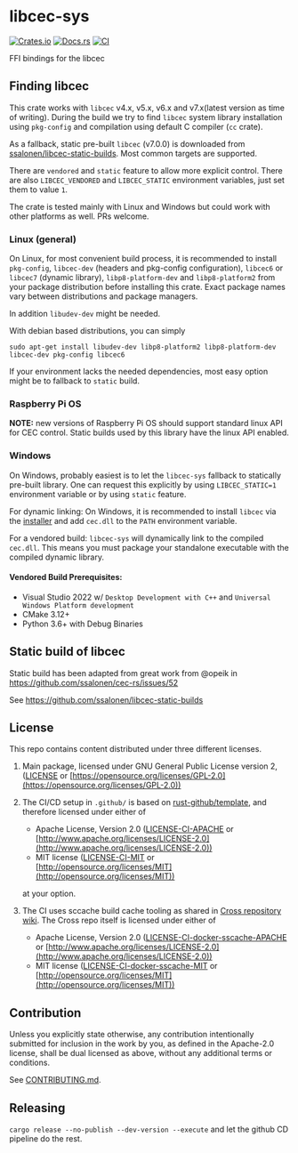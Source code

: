 # libcec-sys

[![Crates.io](https://img.shields.io/crates/v/libcec-sys.svg)](https://crates.io/crates/libcec-sys)
[![Docs.rs](https://docs.rs/libcec-sys/badge.svg)](https://docs.rs/libcec-sys)
[![CI](https://github.com/ssalonen/libcec-sys/workflows/Continuous%20Integration/badge.svg)](https://github.com/ssalonen/libcec-sys/actions)

FFI bindings for the libcec

## Finding libcec

This crate works with `libcec` v4.x, v5.x, v6.x and v7.x(latest version as time of writing). During the build we try to find `libcec` system library installation using `pkg-config` and compilation using default C compiler (`cc` crate). 

As a fallback, static pre-built `libcec` (v7.0.0) is downloaded from [ssalonen/libcec-static-builds](https://github.com/ssalonen/libcec-static-builds/releases/tag/libcec-v7.0.0-202504-1). Most common targets are supported.

There are `vendored` and `static` feature to allow more explicit control. There are also `LIBCEC_VENDORED` and `LIBCEC_STATIC` environment variables, just set them to value `1`.

The crate is tested mainly with Linux and Windows but could work with other platforms as well. PRs welcome.

### Linux (general)

On Linux, for most convenient build process, it is recommended to install `pkg-config`, `libcec-dev` (headers and pkg-config configuration), `libcec6` or `libcec7` (dynamic library), `libp8-platform-dev` and `libp8-platform2` from your package distribution before installing this crate. Exact package names vary between distributions and package managers.

In addition `libudev-dev` might be needed.

With debian based distributions, you can simply

```
sudo apt-get install libudev-dev libp8-platform2 libp8-platform-dev libcec-dev pkg-config libcec6
```

If your environment lacks the needed dependencies, most easy option might be to fallback to `static` build.

### Raspberry Pi OS

**NOTE:** new versions of Raspberry Pi OS should support standard linux API for CEC control. Static builds used by this library have the linux API enabled.

### Windows

On Windows, probably easiest is to let the `libcec-sys` fallback to statically pre-built library. One can request this explicitly by using `LIBCEC_STATIC=1` environment variable or by using `static` feature.

For dynamic linking: On Windows, it is recommended to install `libcec` via the [installer](https://github.com/Pulse-Eight/libcec/releases/latest) and add `cec.dll` to the `PATH` environment variable.

For a vendored build: `libcec-sys` will dynamically link to the compiled `cec.dll`. This means you must package your standalone executable with the compiled dynamic library.

#### Vendored Build Prerequisites:
- Visual Studio 2022 w/ `Desktop Development with C++` and `Universal Windows Platform development`
- CMake 3.12+
- Python 3.6+ with Debug Binaries

## Static build of libcec

Static build has been adapted from great work from @opeik in https://github.com/ssalonen/cec-rs/issues/52

See https://github.com/ssalonen/libcec-static-builds

## License

This repo contains content distributed under three different licenses.

1. Main package, licensed under GNU General Public License version 2, ([LICENSE](LICENSE) or [https://opensource.org/licenses/GPL-2.0](https://opensource.org/licenses/GPL-2.0))

2. The CI/CD setup in `.github/` is based on [rust-github/template](https://github.com/rust-github/template), and therefore licensed under either of

   * Apache License, Version 2.0
      ([LICENSE-CI-APACHE](LICENSE-APACHE) or [http://www.apache.org/licenses/LICENSE-2.0](http://www.apache.org/licenses/LICENSE-2.0))
   * MIT license
      ([LICENSE-CI-MIT](LICENSE-MIT) or [http://opensource.org/licenses/MIT](http://opensource.org/licenses/MIT))

   at your option.

3. The CI uses sccache build cache tooling as shared in [Cross repository wiki](https://github.com/cross-rs/cross/wiki/Recipes). The Cross repo itself is licensed under either of

   * Apache License, Version 2.0
      ([LICENSE-CI-docker-sscache-APACHE](LICENSE-CI-docker-sscache-APACHE) or [http://www.apache.org/licenses/LICENSE-2.0](http://www.apache.org/licenses/LICENSE-2.0))
   * MIT license
      ([LICENSE-CI-docker-sscache-MIT](LICENSE-CI-docker-sscache-MIT) or [http://opensource.org/licenses/MIT](http://opensource.org/licenses/MIT))

## Contribution

Unless you explicitly state otherwise, any contribution intentionally submitted
for inclusion in the work by you, as defined in the Apache-2.0 license, shall be
dual licensed as above, without any additional terms or conditions.

See [CONTRIBUTING.md](CONTRIBUTING.md).

## Releasing

```cargo release --no-publish --dev-version --execute``` and let the github CD pipeline do the rest.
